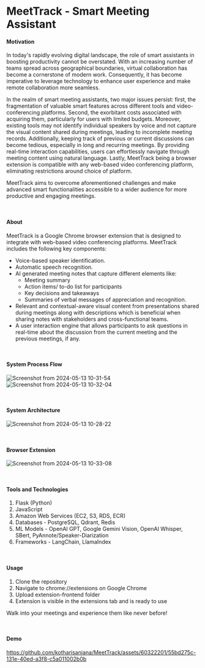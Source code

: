 # MeetTrack - Smart Meeting Assistant

#### Motivation
In today's rapidly evolving digital landscape, the role of smart assistants in boosting productivity cannot be overstated. With an increasing number of teams spread across geographical boundaries, virtual collaboration has become a cornerstone of modern work. Consequently, it has become imperative to leverage technology to enhance user experience and make remote collaboration more seamless.

In the realm of smart meeting assistants, two major issues persist: first, the fragmentation of valuable smart features across different tools and video-conferencing platforms. Second, the exorbitant costs associated with acquiring them, particularly for users with limited budgets. Moreover, existing tools may not identify individual speakers by voice and not capture the visual content shared during meetings, leading to incomplete meeting records. Additionally, keeping track of previous or current discussions can become tedious, especially in long and recurring meetings. By providing real-time interaction capabilities, users can effortlessly navigate through meeting content using natural language. Lastly, MeetTrack being a browser extension is compatible with any web-based video conferencing platform, eliminating restrictions around choice of platform.

MeetTrack aims to overcome aforementioned challenges and make advanced smart functionalities accessible to a wider audience for more productive and engaging meetings.

<br/>

#### About 
MeetTrack is a Google Chrome browser extension that is designed to integrate with web-based video conferencing platforms. MeetTrack includes the following key components:
* Voice-based speaker identification.
* Automatic speech  recognition.
* AI generated meeting notes that capture different elements like: 
  * Meeting summary
  * Action items/ to-do list for participants
  * Key decisions and takeaways
  * Summaries of verbal messages of appreciation and recognition.
* Relevant and contextual-aware visual content from presentations shared during meetings along with descriptions which is beneficial when sharing notes with stakeholders and cross-functional teams.
* A user interaction engine that allows participants to ask questions in real-time about the discussion from the current meeting and the previous meetings, if any.

<br/>

#### System Process Flow
![Screenshot from 2024-05-13 10-31-54](https://github.com/kotharisanjana/MeetTrack/assets/60322201/a53fe58f-0ee4-4b41-80d8-66a2bb270d95)
![Screenshot from 2024-05-13 10-32-04](https://github.com/kotharisanjana/MeetTrack/assets/60322201/f7f944bc-ea95-42a2-97a9-8332b04b7be3)

<br/>

#### System Architecture
![Screenshot from 2024-05-13 10-28-22](https://github.com/kotharisanjana/MeetTrack/assets/60322201/a7dff18a-05bd-4b75-b27f-5af553218737)

<br/>

#### Browser Extension
![Screenshot from 2024-05-13 10-33-08](https://github.com/kotharisanjana/MeetTrack/assets/60322201/963ac43d-5182-4b59-bff9-7cf7e4d1aafb)

<br/>

#### Tools and Technologies 
1. Flask (Python)
2. JavaScript
3. Amazon Web Services (EC2, S3, RDS, ECR)
4. Databases - PostgreSQL, Qdrant, Redis
5. ML Models - OpenAI GPT, Google Gemini Vision, OpenAI Whisper, SBert, PyAnnote/Speaker-Diarization
6. Frameworks - LangChain, LlamaIndex

<br/>

#### Usage
1. Clone the repository
2. Navigate to chrome://extensions on Google Chrome
3. Upload extension-frontend folder
4. Extension is visible in the extensions tab and is ready to use

Walk into your meetings and experience them like never before!

<br/>

#### Demo
https://github.com/kotharisanjana/MeetTrack/assets/60322201/55bd275c-131e-40ed-a3f8-c5a011002b0b



